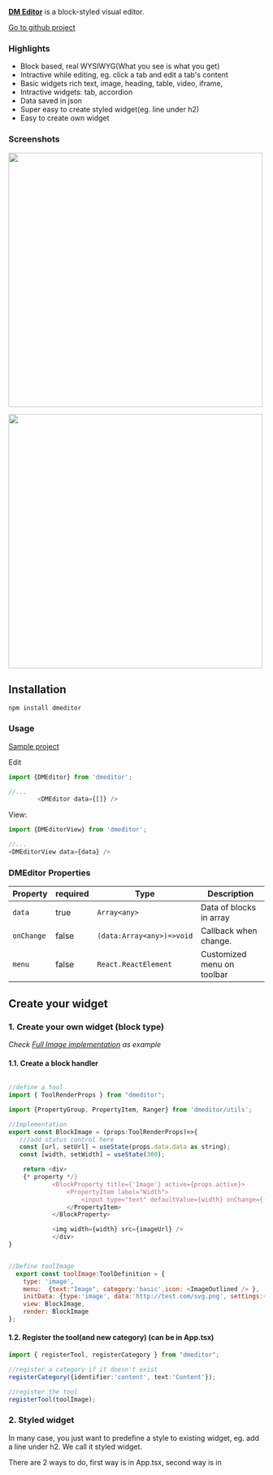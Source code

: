 <ins>**DM Editor**</ins> is a block-styled visual editor.

[Go to github project](https://github.com/digimakergo/dmeditor)

### Highlights
- Block based, real WYSIWYG(What you see is what you get)
- Intractive while editing, eg. click a tab and edit a tab's content
- Basic widgets rich text, image, heading, table, video, iframe, 
- Intractive widgets: tab, accordion
- Data saved in json
- Super easy to create styled widget(eg. line under h2)
- Easy to create own widget

### Screenshots

<a href="https://raw.githubusercontent.com/digimakergo/dmeditor/main/screen1.png"><img width="500px" src="https://raw.githubusercontent.com/digimakergo/dmeditor/main/screen1.png" /></a>

<a href="https://raw.githubusercontent.com/digimakergo/dmeditor/main/screen2.png"><img width="500px" src="https://raw.githubusercontent.com/digimakergo/dmeditor/main/screen2.png" /></a>

## Installation

```
npm install dmeditor
```

### Usage

[Sample project](https://github.com/digimakergo/dmeditor-sample)

Edit
```typescript
import {DMEditor} from 'dmeditor';

//...
        <DMEditor data={[]} />


```
View:
```typescript
import {DMEditorView} from 'dmeditor';

//...
<DMEditorView data={data} />
```


### DMEditor Properties

| Property | required | Type | Description | 
|-----|-----|-----|-----|
| `data` | true | `Array<any>` | Data of blocks in array | 
| `onChange` | false | `(data:Array<any>)=>void`  | Callback when change. |
| `menu` | false | `React.ReactElement`  | Customized menu on toolbar |


## Create your widget
### 1. Create your own widget (block type)

*Check [Full Image implementation](https://github.com/digimakergo/dmeditor/blob/main/src/blocks/BlockImage.tsx) as example*
#### 1.1. Create a block handler

```javascript

//define a tool
import { ToolRenderProps } from "dmeditor";

import {PropertyGroup, PropertyItem, Ranger} from 'dmeditor/utils';

//Implementation
export const BlockImage = (props:ToolRenderProps)=>{
   ///add status control here
   const [url, setUrl] = useState(props.data.data as string);
   const [width, setWidth] = useState(300);

    return <div>
    {* property */}           
            <BlockProperty title={'Image'} active={props.active}>
                <PropertyItem label="Width">
                    <input type="text" defaultValue={width} onChange={(e)=>setWidth(parseInt(e.target.value))} />
                </PropertyItem>               
            </BlockProperty>

            <img width={width} src={imageUrl} />        
            </div>
}


//Define toolImage
  export const toolImage:ToolDefinition = {
    type: 'image',
    menu:  {text:"Image", category:'basic',icon: <ImageOutlined /> },
    initData: {type:'image', data:'http://test.com/svg.png', settings:{}},
    view: BlockImage,
    render: BlockImage
};  
```

#### 1.2. Register the tool(and new category) (can be in App.tsx)

```typescript
import { registerTool, registerCategory } from "dmeditor";

//register a category if it doesn't exist
registerCategory({identifier:'content', text:'Content'});

//register the tool
registerTool(toolImage);
```

### 2. Styled widget
In many case, you just want to predefine a style to existing widget, eg. add a line under h2. We call it styled widget.

There are 2 ways to do, first way is in App.tsx, second way is in <script> or external js file.

#### 2.1 Register from react(eg. in your App.tsx)

```javascript
import { registerTemplate } from "dmeditor";

registerTemplate(
        blocktype: 'heading',        
        identifier:'blocktext_heading_sample', 
        name:'Block heading text', 
        css:`background:#ffcc00; 
        h2{
            text-align:center;
        }`,
        initData: ()=>{
          const data = {type:'heading', settings:{level: 2}};
          return {...data, data:'Hello1', common:{...data.common, color: '#9C27B0' }}
        }
);
```
#### 2.2 Register from global `<script>`
DMEditor reads global variable `dmeditor`'s `templates` property for all templates.

```javascript
var dmeditor = {
templates:[
  {
          blocktype: 'heading',        
          identifier:'blocktext_heading_sample', 
          name:'Block heading text', 
          css:`background:#ffcc00; 
          h2{
              text-align:center;
          }`,
          initData: ()=>{
            const data = {type:'heading', settings:{level: 2}};
            return {...data, data:'Hello1', common:{...data.common, color: '#9C27B0' }}
          }, 
      }
]
}
```

### Data format

Here is an example:

```javascript
[
    { type:'image',
      data:'http://test.com/svg.png'},
    { type:'heading', 
      data:'News', 
      common:{marginTop: 10},
      settings:{level: 2}
    },
]
```

| Key | Description | Example  |
|------|----|---|
|  `type`    | Block type's identifier, unique   |  `'text'` |
|  `data`    | Variant types depends on block type. In principle reflect the 'value'   |  `'http://test.com/svg.png'` in `image` block type |
|  `common`    | General settings   |  `{marginTop: 10}` - margin to top is 10 pixel |
|  `settings`    |  Variant types depends on block type  | In heading `{level: 2}` means using h2 |
|  `source`    |  Variant types depends on block type. In principle reflect fixed or dyanmic data source  | In image: `source:{sourceType: 'input'}`|


### Widget list
[dmeditor-digimaker](https://github.com/digimakergo/dmeditor-digimaker/):  - Content widgets(eg. content grid, Gallary) for digimaker CMF

### Server side rendering

DM Editor can be used in server side rendering via eg. NextJs. For non-nodejs environment(eg. .NET), you can run [dmeditor-server](https://github.com/digimakergo/dmeditor-server) to output html.

